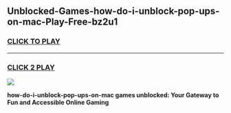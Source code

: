 
## Unblocked-Games-how-do-i-unblock-pop-ups-on-mac-Play-Free-bz2u1
<h3>
<a href="https://premium76.site?title=how-do-i-unblock-pop-ups-on-mac&ref=10A">CLICK TO PLAY</a></h3>
<hr>

<h3>
<a href="https://premium76.site?title=how-do-i-unblock-pop-ups-on-mac&ref=10A">CLICK 2 PLAY</a>
  
</h3>

<a href="https://premium76.site?title=how-do-i-unblock-pop-ups-on-mac&ref=10A"><img src="https://clearcache.store/games.png"></a>


**how-do-i-unblock-pop-ups-on-mac games unblocked: Your Gateway to Fun and Accessible Online Gaming**
